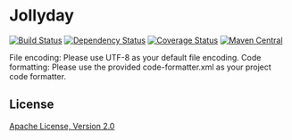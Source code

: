 Jollyday
========

[![Build Status](https://travis-ci.org/svendiedrichsen/jollyday.svg)](https://travis-ci.org/svendiedrichsen/jollyday)
[![Dependency Status](https://www.versioneye.com/user/projects/577e7cf05bb13900493de588/badge.svg?style=flat-square)](https://www.versioneye.com/user/projects/577e7cf05bb13900493de588)
[![Coverage Status](https://coveralls.io/repos/github/svendiedrichsen/jollyday/badge.svg?branch=master)](https://coveralls.io/github/svendiedrichsen/jollyday?branch=master)
[![Maven Central](https://maven-badges.herokuapp.com/maven-central/de.jollyday/jollyday/badge.svg)](https://maven-badges.herokuapp.com/maven-central/de.jollyday/jollyday)

File encoding: Please use UTF-8 as your default file encoding.
Code formatting: Please use the provided code-formatter.xml as your project code formatter.

## License

[Apache License, Version 2.0](LICENSE.md)
